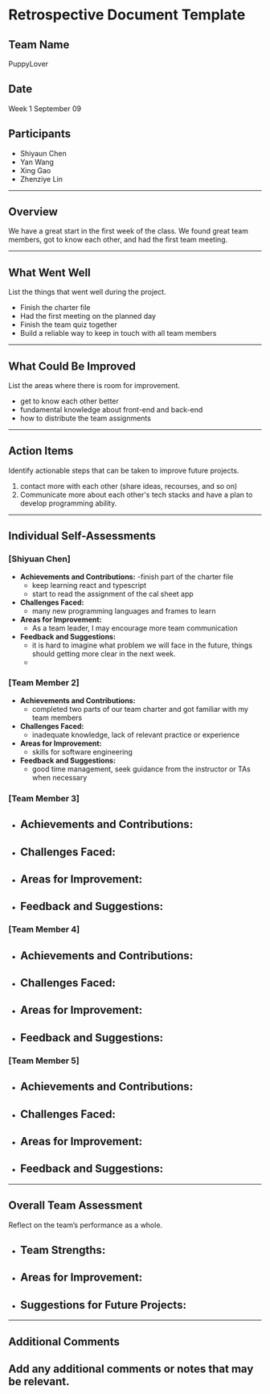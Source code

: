 # Retrospective Document Template

## Team Name
PuppyLover

## Date
Week 1 September 09

## Participants
- Shiyaun Chen
- Yan Wang
- Xing Gao
- Zhenziye Lin

---

## Overview
We have a great start in the first week of the class. We found great team members, got to know each other, and had the first team meeting.

---

## What Went Well
List the things that went well during the project.
- Finish the charter file
- Had the first meeting on the planned day
- Finish the team quiz together
- Build a reliable way to keep in touch with all team members

---

## What Could Be Improved
List the areas where there is room for improvement.
- get to know each other better
- fundamental knowledge about front-end and back-end
- how to distribute the team assignments

---

## Action Items
Identify actionable steps that can be taken to improve future projects.
1. contact more with each other (share ideas, recourses, and so on)
2. Communicate more about each other's tech stacks and have a plan to develop programming ability.

---

## Individual Self-Assessments
### [Shiyuan Chen]
- **Achievements and Contributions:**
  -finish part of the charter file
  - keep learning react and typescript
  - start to read the assignment of the cal sheet app 
- **Challenges Faced:**
  - many new programming languages and frames to learn
- **Areas for Improvement:**
  - As a team leader, I may encourage more team communication
- **Feedback and Suggestions:**
  - it is hard to imagine what problem we will face in the future, things should getting more clear in the next week.
  -

### [Team Member 2]
- **Achievements and Contributions:**
  - completed two parts of our team charter and got familiar with my team members
- **Challenges Faced:**
  - inadequate knowledge, lack of relevant practice or experience
- **Areas for Improvement:**
  - skills for software engineering
- **Feedback and Suggestions:**
  - good time management, seek guidance from the instructor or TAs when necessary

### [Team Member 3]
- **Achievements and Contributions:**
  -
- **Challenges Faced:**
  -
- **Areas for Improvement:**
  -
- **Feedback and Suggestions:**
  -

### [Team Member 4]
- **Achievements and Contributions:**
  -
- **Challenges Faced:**
  -
- **Areas for Improvement:**
  -
- **Feedback and Suggestions:**
  -

### [Team Member 5]
- **Achievements and Contributions:**
  -
- **Challenges Faced:**
  -
- **Areas for Improvement:**
  -
- **Feedback and Suggestions:**
  -

---

## Overall Team Assessment
Reflect on the team’s performance as a whole.
- **Team Strengths:**
  -
- **Areas for Improvement:**
  -
- **Suggestions for Future Projects:**
  -

---

## Additional Comments
Add any additional comments or notes that may be relevant.
-
